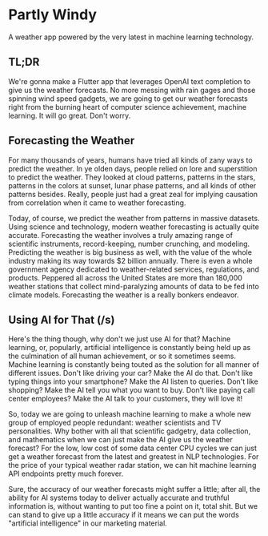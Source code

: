 # Partly Windy

A weather app powered by the very latest in machine learning technology.

## TL;DR

We're gonna make a Flutter app that leverages OpenAI text completion to give us the weather
forecasts. No more messing with rain gages and those spinning wind speed gadgets, we are going
to get our weather forecasts right from the burning heart of computer science achievement,
machine learning. It will go great. Don't worry.

## Forecasting the Weather

For many thousands of years, humans have tried all kinds of zany ways to predict the weather. In ye
olden days, people relied on lore and superstition to predict the weather. They looked at cloud
patterns, patterns in the stars, patterns in the colors at sunset, lunar phase patterns, and all
kinds of other patterns besides. Really, people just had a great zeal for implying causation from
correlation when it came to weather forecasting.

Today, of course, we predict the weather from patterns in massive datasets. Using science and
technology, modern weather forecasting is actually quite accurate. Forecasting the weather involves
a truly amazing range of scientific instruments, record-keeping, number crunching, and modeling.
Predicting the weather is big business as well, with the value of the whole industry making its way
towards $2 billion annually. There is even a whole government agency dedicated to weather-related
services, regulations, and products. Peppered all across the United States are more than 180,000
weather stations that collect mind-paralyzing amounts of data to be fed into climate models.
Forecasting the weather is a really bonkers endeavor.

## Using AI for That (/s)

Here's the thing though, why don't we just use AI for that? Machine learning, or, popularly,
artificial intelligence is constantly being held up as the culmination of all human achievement,
or so it sometimes seems. Machine learning is constantly being touted as the solution for all manner
of different issues. Don't like driving your car? Make the AI do that. Don't like typing things into
your smartphone? Make the AI listen to queries. Don't like shopping? Make the AI tell you what you
want to buy. Don't like paying call center employees? Make the AI talk to your customers, they
will love it!

So, today we are going to unleash machine learning to make a whole new group of employed people
redundant: weather scientists and TV personalities. Why bother with all that scientific gadgetry,
data collection, and mathematics when we can just make the AI give us the weather forecast? For
the low, low cost of some data center CPU cycles we can just get a weather forecast from the latest
and  greatest in NLP technologies. For the price of your typical weather radar station, we can hit
machine learning API endpoints pretty much forever.

Sure, the accuracy of our weather forecasts might suffer a little; after all, the ability for AI
systems today to deliver actually accurate and truthful information is, without wanting to
put too fine a point on it, total shit. But we can stand to give up a little accuracy if it means
we can put the words "artificial intelligence" in our marketing material.